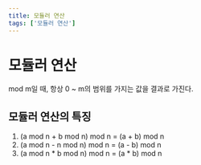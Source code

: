 ```yaml
---
title: 모듈러 연산
tags: ['모듈러 연산']
---
```


# 모듈러 연산

mod m일 때,  항상 0 ~ m의 범위를 가지는 값을 결과로 가진다.

## 모듈러 연산의 특징

 1. (a mod n + b mod n) mod n = (a + b) mod n
 2. (a mod n - n mod n) mod n = (a - b) mod n
 3. (a mod n * b mod n) mod n = (a * b) mod n

<TagLinks />
